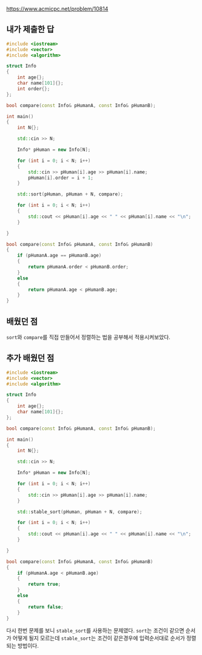 https://www.acmicpc.net/problem/10814

내가 제출한 답
-------------
```cpp
#include <iostream>
#include <vector>
#include <algorithm>

struct Info
{
	int age{};
	char name[101]{};
	int order{};
};

bool compare(const Info& pHumanA, const Info& pHumanB);

int main()
{
	int N{};

	std::cin >> N;

	Info* pHuman = new Info[N];

	for (int i = 0; i < N; i++)
	{
		std::cin >> pHuman[i].age >> pHuman[i].name;
		pHuman[i].order = i + 1;
	}

	std::sort(pHuman, pHuman + N, compare);

	for (int i = 0; i < N; i++)
	{
		std::cout << pHuman[i].age << " " << pHuman[i].name << "\n";
	}

}

bool compare(const Info& pHumanA, const Info& pHumanB)
{
	if (pHumanA.age == pHumanB.age)
	{
		return pHumanA.order < pHumanB.order;
	}
	else 
	{
		return pHumanA.age < pHumanB.age;
	}
}
```

배웠던 점
----------
`sort`와 `compare`를 직접 만들어서 정렬하는 법을 공부해서 적용시켜보았다.

추가 배웠던 점
----------
```cpp
#include <iostream>
#include <vector>
#include <algorithm>

struct Info
{
	int age{};
	char name[101]{};
};

bool compare(const Info& pHumanA, const Info& pHumanB);

int main()
{
	int N{};

	std::cin >> N;

	Info* pHuman = new Info[N];

	for (int i = 0; i < N; i++)
	{
		std::cin >> pHuman[i].age >> pHuman[i].name;
	}

	std::stable_sort(pHuman, pHuman + N, compare);

	for (int i = 0; i < N; i++)
	{
		std::cout << pHuman[i].age << " " << pHuman[i].name << "\n";
	}

}

bool compare(const Info& pHumanA, const Info& pHumanB)
{
	if (pHumanA.age < pHumanB.age)
	{
		return true;	
	}
	else 
	{
		return false;
	}
}
```

다시 한번 문제를 보니 `stable_sort`를 사용하는 문제였다. `sort`는 조건이 같으면 순서가 어떻게 될지 모르는데 `stable_sort`는 조건이 같은경우에 입력순서대로 순서가 정렬되는 방법이다.
